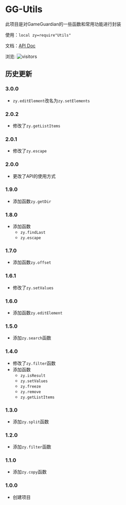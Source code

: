 # GG-Utils
此项目是对GameGuardian的一些函数和常用功能进行封装

使用：`local zy=require"Utils"`

文档：[API Doc](./API-DOC.MD)

浏览:
![visitors​​](https://visitor-badge.glitch.me/badge?page_id=Ghost-zy.GG-Utils&left_color=green&right_color=red)
## 历史更新

### 3.0.0
- `zy.editElement`改名为`zy.setElements`

### 2.0.2
- 修改了`zy.getListItems`

### 2.0.1
- 修改了`zy.escape`

### 2.0.0
- 更改了API的使用方式

### 1.9.0
- 添加函数`zy.getDir`

### 1.8.0
- 添加函数
	+ `zy.findLast`
	+ `zy.escape`

### 1.7.0
- 添加函数`zy.offset`

### 1.6.1
- 修改了`zy.setValues`

### 1.6.0
- 添加函数`zy.editElement`

### 1.5.0
- 添加`zy.search`函数

### 1.4.0
- 修改了`zy.filter`函数
- 添加函数
	+ `zy.isResult`
	+ `zy.setValues`
	+ `zy.freeze`
	+ `zy.remove`
	+ `zy.getListItems`

### 1.3.0
- 添加`zy.split`函数
### 1.2.0
- 添加`zy.filter`函数

### 1.1.0
- 添加`zy.copy`函数

### 1.0.0
- 创建项目
